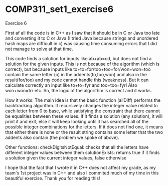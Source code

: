 # COMP311_set1_exercise6
Exercise 6

First af all the code is in C++ as I saw that it should be in C or Java too late and converting it to C or Java (I tried Java because strings and unordered hash maps are difficult in c) was causing time consuming errors that I did not manage to solve at that time.

This code finds a solution for inputs like ab+ab=cd, but does not find a solution for the given inputs. This is not because of the algorithm (which is correct), but because inputs like to+to=for/too+too=for/won+won=too contain the same letter (o) in the addents(to,too,won) and also in the result(for/too) and my code cannot handle this (weakness). But it can calculate correctly an input like to+to=fyr and too+too=fyr! Also won+won=trr etc. So, the logic of the algorithm is correct and it works.

How it works:
The main idea is that the basic function (allDiff) performs the backtracking algorithm. It recursively changes the integer value related to each letter from 0 to base, while satisfying the constraint that there cannot be equalities between these values. If it finds a solution (any solution), it will print it and exit, else it will keep looking until it has searched all of the possible integer combinations for the letters. If it does not find one, it means that either there is none or the result string contains some letter that the two addents also contain (the problem we spoke of above).

Other functions:
checkDigitsNotEqual: checks that all the letters have different integer values between them
solutionExists: returns true if it finds a solution given the current integer values, false otherwise

I hope that the fact that I wrote it in C++ does not affect my grade, as my team's 1st project was in C++ and also I commited much of my time in this beautiful exercise.
Thank you for reading this!
